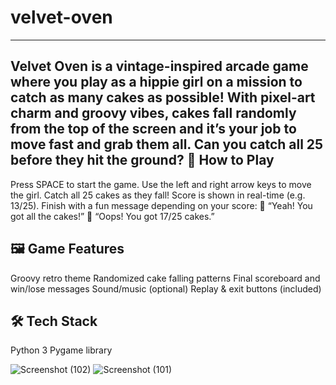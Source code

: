 # velvet-oven
---------------
Velvet Oven is a vintage-inspired arcade game where you play as a hippie girl on a mission to catch as many cakes as possible! With pixel-art charm and groovy vibes, cakes fall randomly from the top of the screen and it’s your job to move fast and grab them all. 
Can you catch all 25 before they hit the ground?
🚀 How to Play
-----------------
Press SPACE to start the game.
Use the left and right arrow keys to move the girl.
Catch all 25 cakes as they fall!
Score is shown in real-time (e.g. 13/25).
Finish with a fun message depending on your score:
    🎉 “Yeah! You got all the cakes!”
    😬 “Oops! You got 17/25 cakes.”

🖼️ Game Features
-------------------
Groovy retro theme
Randomized cake falling patterns
Final scoreboard and win/lose messages
Sound/music (optional)
Replay & exit buttons (included)

🛠️ Tech Stack
---------------
Python 3
Pygame library

![Screenshot (102)](https://github.com/user-attachments/assets/81caf1e6-f7a1-4a7e-b024-52886a7fb961)
![Screenshot (101)](https://github.com/user-attachments/assets/fa8b349d-2567-41a6-a66b-93aa0324cabd)

